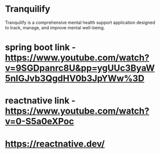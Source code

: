 # Tranquilify
Tranquilify is a comprehensive mental health support application designed to track, manage, and improve mental well-being.

# spring boot link - https://www.youtube.com/watch?v=9SGDpanrc8U&pp=ygUUc3ByaW5nIGJvb3QgdHV0b3JpYWw%3D
# reactnative link - https://www.youtube.com/watch?v=0-S5a0eXPoc
# https://reactnative.dev/
